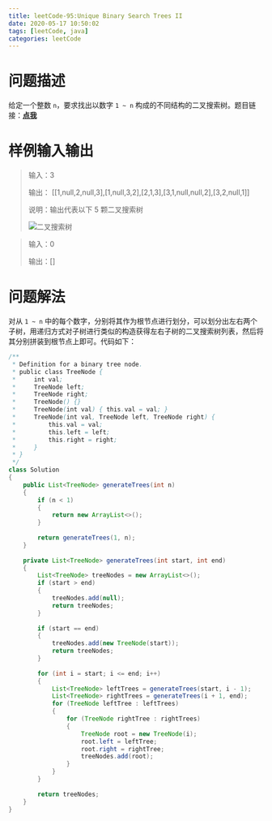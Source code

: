 ```yaml
---
title: leetCode-95:Unique Binary Search Trees II
date: 2020-05-17 10:50:02
tags: [leetCode, java]
categories: leetCode
---
```


# 问题描述

给定一个整数 `n`，要求找出以数字 `1 ~ n` 构成的不同结构的二叉搜索树。题目链接：**[点我]( https://leetcode.com/problems/unique-binary-search-trees-ii/)**

<!-- more -->

# 样例输入输出

> 输入：3
>
> 输出： [[1,null,2,null,3],[1,null,3,2],[2,1,3],[3,1,null,null,2],[3,2,null,1]] 
>
> 说明：输出代表以下 5 颗二叉搜索树
>
> ![二叉搜索树](https://guozhchun.github.io/images/leetcode95.png)

> 输入：0
>
> 输出：[]

# 问题解法

对从 `1 ~ n` 中的每个数字，分别将其作为根节点进行划分，可以划分出左右两个子树，用递归方式对子树进行类似的构造获得左右子树的二叉搜索树列表，然后将其分别拼装到根节点上即可。代码如下：

```java
/**
 * Definition for a binary tree node.
 * public class TreeNode {
 *     int val;
 *     TreeNode left;
 *     TreeNode right;
 *     TreeNode() {}
 *     TreeNode(int val) { this.val = val; }
 *     TreeNode(int val, TreeNode left, TreeNode right) {
 *         this.val = val;
 *         this.left = left;
 *         this.right = right;
 *     }
 * }
 */
class Solution
{
    public List<TreeNode> generateTrees(int n)
    {
        if (n < 1)
        {
            return new ArrayList<>();
        }
        
        return generateTrees(1, n);
    }
    
    private List<TreeNode> generateTrees(int start, int end)
    {
        List<TreeNode> treeNodes = new ArrayList<>();
        if (start > end)
        {
            treeNodes.add(null);
            return treeNodes;
        }
        
        if (start == end)
        {
            treeNodes.add(new TreeNode(start));
            return treeNodes; 
        }
        
        for (int i = start; i <= end; i++)
        {
            List<TreeNode> leftTrees = generateTrees(start, i - 1);
            List<TreeNode> rightTrees = generateTrees(i + 1, end);
            for (TreeNode leftTree : leftTrees)
            {
                for (TreeNode rightTree : rightTrees)
                {
                    TreeNode root = new TreeNode(i);
                    root.left = leftTree;
                    root.right = rightTree;
                    treeNodes.add(root);
                }
            }
        }
        
        return treeNodes;
    }
}
```



